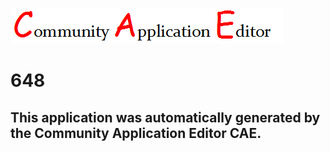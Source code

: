 ![CAE](https://github.com/patricia-cae/CAE-Deployment-Temp/blob/master/img/logo.png)  

648
===================


This application was automatically generated by the Community Application Editor CAE.  
---------------
